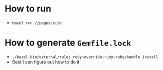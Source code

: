# How to run
- `bazel run //pages:site`

# How to generate `Gemfile.lock`
- `./bazel-bin/external/rules_ruby~override~ruby~ruby/bundle install`
- Best I can figure out how to do it
